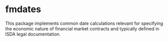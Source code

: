 
<!-- README.md is generated from README.Rmd. Please edit that file -->
fmdates
=======

This package implements common date calculations relevant for specifying the economic nature of financial market contracts and typically defined in ISDA legal documentation.
